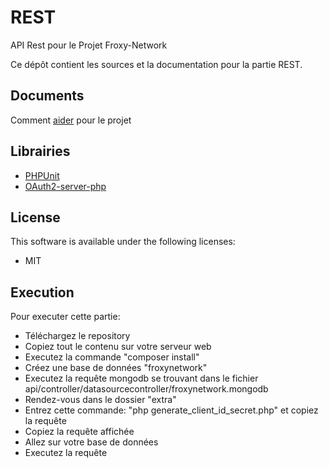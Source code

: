 # REST
API Rest pour le Projet Froxy-Network

Ce dépôt contient les sources et la documentation pour la partie REST.

## Documents
Comment [aider](https://github.com/FroxyNetwork/REST/blob/develop/docs/howto_help.md) pour le projet

## Librairies
  - [PHPUnit](https://phpunit.de/)
  - [OAuth2-server-php](https://bshaffer.github.io/oauth2-server-php-docs/)

## License
This software is available under the following licenses:

  - MIT

## Execution
Pour executer cette partie:
  - Téléchargez le repository
  - Copiez tout le contenu sur votre serveur web
  - Executez la commande "composer install"
  - Créez une base de données "froxynetwork"
  - Executez la requête mongodb se trouvant dans le fichier api/controller/datasourcecontroller/froxynetwork.mongodb
  - Rendez-vous dans le dossier "extra"
  - Entrez cette commande: "php generate_client_id_secret.php" et copiez la requête
  - Copiez la requête affichée
  - Allez sur votre base de données
  - Executez la requête
